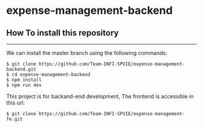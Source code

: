 # expense-management-backend

## How To install this repository

---

We can install the master branch using the following commands:

```
$ git clone https://github.com/Team-INFI-SPVIE/expense-management-backend.git
$ cd expense-management-backend
$ npm install
$ npm run dev
```

This project is for backand-end development,
The frontend is accessible in this url:

```
$ git clone https://github.com/Team-INFI-SPVIE/expense-management-fe.git

```

